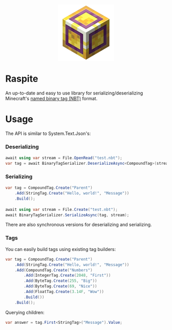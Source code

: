 <p align="center">
  <img width="175" height="175" align="center" src="raspite.png">
</p>

# Raspite
An up-to-date and easy to use library for serializing/deserializing Minecraft's [named binary tag (NBT)](https://minecraft.fandom.com/wiki/NBT_format) format.

# Usage
The API is similar to System.Text.Json's:

### Deserializing
```cs
await using var stream = File.OpenRead("test.nbt");
var tag = await BinaryTagSerializer.DeserializeAsync<CompoundTag>(stream);
```

### Serializing
```cs
var tag = CompoundTag.Create("Parent")
	.Add(StringTag.Create("Hello, world!", "Message"))
	.Build();

await using var stream = File.Create("test.nbt");
await BinaryTagSerializer.SerializeAsync(tag, stream);
```

There are also synchronous versions for deserializing and serializing.

### Tags
You can easily build tags using existing tag builders:

```csharp
var tag = CompoundTag.Create("Parent")
	.Add(StringTag.Create("Hello, world!", "Message"))
	.Add(CompoundTag.Create("Numbers")
		.Add(IntegerTag.Create(2048, "First"))
		.Add(ByteTag.Create(255, "Big"))
		.Add(ByteTag.Create(69, "Nice"))
		.Add(FloatTag.Create(3.14F, "Wow"))
		.Build())
	.Build();
```

Querying children:
```cs
var answer = tag.First<StringTag>("Message").Value;
```